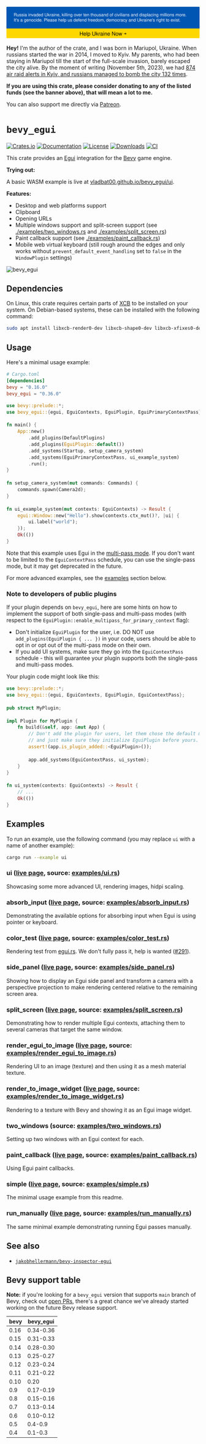 [![Stand With Ukraine](https://raw.githubusercontent.com/vshymanskyy/StandWithUkraine/main/banner2-direct.svg)](https://stand-with-ukraine.pp.ua)

**Hey!** I'm the author of the crate, and I was born in Mariupol, Ukraine. When russians started the war in 2014, I moved to Kyiv. My parents, who had been staying in Mariupol till the start of the full-scale invasion, barely escaped the city alive. By the moment of writing (November 5th, 2023), we had [874 air raid alerts in Kyiv, and russians managed to bomb the city 132 times](https://air-alarms.in.ua/en/region/kyiv).

**If you are using this crate, please consider donating to any of the listed funds (see the banner above), that will mean a lot to me.**

You can also support me directly via [Patreon](https://patreon.com/vladbat00?utm_medium=unknown&utm_source=join_link&utm_campaign=creatorshare_creator&utm_content=copyLink).

# `bevy_egui`

[![Crates.io](https://img.shields.io/crates/v/bevy_egui.svg)](https://crates.io/crates/bevy_egui)
[![Documentation](https://docs.rs/bevy_egui/badge.svg)](https://docs.rs/bevy_egui)
[![License](https://img.shields.io/badge/license-MIT-blue.svg)](https://github.com/bevyengine/bevy/blob/master/LICENSE)
[![Downloads](https://img.shields.io/crates/d/bevy_egui.svg)](https://crates.io/crates/bevy_egui)
[![CI](https://github.com/vladbat00/bevy_egui/actions/workflows/check.yml/badge.svg?branch=main)](https://github.com/vladbat00/bevy_egui/actions)

This crate provides an [Egui](https://github.com/emilk/egui) integration for the [Bevy](https://github.com/bevyengine/bevy) game engine.

**Trying out:**

A basic WASM example is live at [vladbat00.github.io/bevy_egui/ui](https://vladbat00.github.io/bevy_egui/ui/).

**Features:**
- Desktop and web platforms support
- Clipboard
- Opening URLs
- Multiple windows support and split-screen support (see [./examples/two_windows.rs](https://github.com/vladbat00/bevy_egui/blob/v0.36.0/examples/two_windows.rs) and [./examples/split_screen.rs](https://github.com/vladbat00/bevy_egui/blob/v0.36.0/examples/split_screen.rs))
- Paint callback support (see [./examples/paint_callback.rs](https://github.com/vladbat00/bevy_egui/blob/v0.36.0/examples/paint_callback.rs))
- Mobile web virtual keyboard (still rough around the edges and only works without `prevent_default_event_handling` set to `false` in the `WindowPlugin` settings)

![bevy_egui](bevy_egui.png)

## Dependencies

On Linux, this crate requires certain parts of [XCB](https://xcb.freedesktop.org/) to be installed on your system. On Debian-based systems, these can be installed with the following command:

```bash
sudo apt install libxcb-render0-dev libxcb-shape0-dev libxcb-xfixes0-dev
```

## Usage

Here's a minimal usage example:
```toml
# Cargo.toml
[dependencies]
bevy = "0.16.0"
bevy_egui = "0.36.0"
```

```rust
use bevy::prelude::*;
use bevy_egui::{egui, EguiContexts, EguiPlugin, EguiPrimaryContextPass};

fn main() {
    App::new()
        .add_plugins(DefaultPlugins)
        .add_plugins(EguiPlugin::default())
        .add_systems(Startup, setup_camera_system)
        .add_systems(EguiPrimaryContextPass, ui_example_system)
        .run();
}

fn setup_camera_system(mut commands: Commands) {
    commands.spawn(Camera2d);
}

fn ui_example_system(mut contexts: EguiContexts) -> Result {
    egui::Window::new("Hello").show(contexts.ctx_mut()?, |ui| {
        ui.label("world");
    });
    Ok(())
}
```

Note that this example uses Egui in the [multi-pass mode]((https://docs.rs/egui/0.31.1/egui/#multi-pass-immediate-mode)).
If you don't want to be limited to the `EguiContextPass` schedule, you can use the single-pass mode,
but it may get deprecated in the future.

For more advanced examples, see the [examples](#Examples) section below.

### Note to developers of public plugins

If your plugin depends on `bevy_egui`, here are some hints on how to implement the support of both single-pass and multi-pass modes
(with respect to the `EguiPlugin::enable_multipass_for_primary_context` flag):
- Don't initialize `EguiPlugin` for the user, i.e. DO NOT use `add_plugins(EguiPlugin { ... })` in your code,
  users should be able to opt in or opt out of the multi-pass mode on their own.
- If you add UI systems, make sure they go into the `EguiContextPass` schedule - this will guarantee your plugin supports both the single-pass and multi-pass modes.

Your plugin code might look like this:

```rust
use bevy::prelude::*;
use bevy_egui::{egui, EguiContexts, EguiPlugin, EguiContextPass};

pub struct MyPlugin;

impl Plugin for MyPlugin {
    fn build(&self, app: &mut App) {
        // Don't add the plugin for users, let them chose the default mode themselves
        // and just make sure they initialize EguiPlugin before yours.
        assert!(app.is_plugin_added::<EguiPlugin>());

        app.add_systems(EguiContextPass, ui_system);
    }
}

fn ui_system(contexts: EguiContexts) -> Result {
    // ...
    Ok(())
}
```

## Examples

To run an example, use the following command (you may replace `ui` with a name of another example):

```bash
cargo run --example ui
```

### ui ([live page](https://vladbat00.github.io/bevy_egui/ui), source: [examples/ui.rs](https://github.com/vladbat00/bevy_egui/blob/v0.36.0/examples/ui.rs))

Showcasing some more advanced UI, rendering images, hidpi scaling.

### absorb_input ([live page](https://vladbat00.github.io/bevy_egui/absorb_input), source: [examples/absorb_input.rs](https://github.com/vladbat00/bevy_egui/blob/v0.36.0/examples/absorb_input.rs))

Demonstrating the available options for absorbing input when Egui is using pointer or keyboard.  

### color_test ([live page](https://vladbat00.github.io/bevy_egui/color_test), source: [examples/color_test.rs](https://github.com/vladbat00/bevy_egui/blob/v0.36.0/examples/color_test.rs))

Rendering test from [egui.rs](https://egui.rs). We don't fully pass it, help is wanted ([#291](https://github.com/vladbat00/bevy_egui/issues/291)).

### side_panel ([live page](https://vladbat00.github.io/bevy_egui/side_panel), source: [examples/side_panel.rs](https://github.com/vladbat00/bevy_egui/blob/v0.36.0/examples/side_panel_2d.rs))

Showing how to display an Egui side panel and transform a camera with a perspective projection to make rendering centered relative to the remaining screen area.

### split_screen ([live page](https://vladbat00.github.io/bevy_egui/split_screen), source: [examples/split_screen.rs](https://github.com/vladbat00/bevy_egui/blob/v0.36.0/examples/split_screen.rs))

Demonstrating how to render multiple Egui contexts, attaching them to several cameras that target the same window.

### render_egui_to_image ([live page](https://vladbat00.github.io/bevy_egui/render_egui_to_image), source: [examples/render_egui_to_image.rs](https://github.com/vladbat00/bevy_egui/blob/v0.36.0/examples/render_egui_to_image.rs))

Rendering UI to an image (texture) and then using it as a mesh material texture.

### render_to_image_widget ([live page](https://vladbat00.github.io/bevy_egui/render_to_image_widget), source: [examples/render_to_image_widget.rs](https://github.com/vladbat00/bevy_egui/blob/v0.36.0/examples/render_to_image_widget.rs))

Rendering to a texture with Bevy and showing it as an Egui image widget.

### two_windows (source: [examples/two_windows.rs](https://github.com/vladbat00/bevy_egui/blob/v0.36.0/examples/two_windows.rs))

Setting up two windows with an Egui context for each.

### paint_callback ([live page](https://vladbat00.github.io/bevy_egui/paint_callback), source: [examples/paint_callback.rs](https://github.com/vladbat00/bevy_egui/blob/v0.36.0/examples/paint_callback.rs))

Using Egui paint callbacks.

### simple ([live page](https://vladbat00.github.io/bevy_egui/simple), source: [examples/simple.rs](https://github.com/vladbat00/bevy_egui/blob/v0.36.0/examples/simple.rs))

The minimal usage example from this readme.

### run_manually ([live page](https://vladbat00.github.io/bevy_egui/run_manually), source: [examples/run_manually.rs](https://github.com/vladbat00/bevy_egui/blob/v0.36.0/examples/run_manually.rs))

The same minimal example demonstrating running Egui passes manually.

## See also

- [`jakobhellermann/bevy-inspector-egui`](https://github.com/jakobhellermann/bevy-inspector-egui)

## Bevy support table

**Note:** if you're looking for a `bevy_egui` version that supports `main` branch of Bevy, check out [open PRs](https://github.com/vladbat00/bevy_egui/pulls), there's a great chance we've already started working on the future Bevy release support.

| bevy | bevy_egui |
|------|-----------|
| 0.16 | 0.34-0.36 |
| 0.15 | 0.31-0.33 |
| 0.14 | 0.28-0.30 |
| 0.13 | 0.25-0.27 |
| 0.12 | 0.23-0.24 |
| 0.11 | 0.21-0.22 |
| 0.10 | 0.20      |
| 0.9  | 0.17-0.19 |
| 0.8  | 0.15-0.16 |
| 0.7  | 0.13-0.14 |
| 0.6  | 0.10-0.12 |
| 0.5  | 0.4-0.9   |
| 0.4  | 0.1-0.3   |
